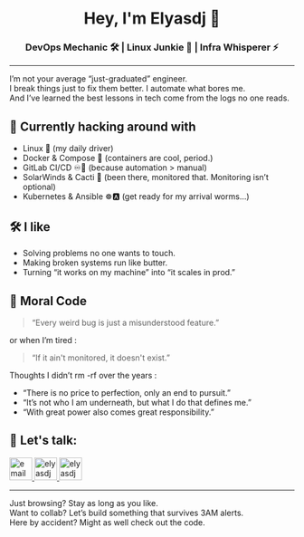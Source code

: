 <div align="center">
  <h1>Hey, I'm Elyasdj 👋</h1>
  <h3>DevOps Mechanic 🛠️ | Linux Junkie 🐧 | Infra Whisperer ⚡</h3>
</div>

<hr>

<p>
  I’m not your average “just-graduated” engineer. <br>
  I break things just to fix them better. I automate what bores me. <br>
  And I’ve learned the best lessons in tech come from the logs no one reads.
</p>

<h2>🚧 Currently hacking around with</h2>
<ul>
  <li>Linux 🐧 (my daily driver)</li>
  <li>Docker & Compose 🐳 (containers are cool, period.)</li>
  <li>GitLab CI/CD ♾️🔄 (because automation > manual)</li>
  <li>SolarWinds & Cacti 👀 (been there, monitored that. Monitoring isn’t optional)</li>
  <li>Kubernetes & Ansible ☸️🅰️ (get ready for my arrival worms...)</li>
</ul>

<h2>🛠️ I like</h2>
<ul>
  <li>Solving problems no one wants to touch.</li>
  <li>Making broken systems run like butter.</li>
  <li>Turning “it works on my machine” into “it scales in prod.”</li>
</ul>

<h2>🧠 Moral Code</h2>
<blockquote>
  “Every weird bug is just a misunderstood feature.”
</blockquote>

<p>or when I’m tired :</p>

<blockquote>
  “If it ain't monitored, it doesn't exist.”
</blockquote>

<p>Thoughts I didn’t rm -rf over the years :</p>

<ul>
  <li> “There is no price to perfection, only an end to pursuit.”</li>
  <li> “It’s not who I am underneath, but what I do that defines me.”</li>
  <li> “With great power also comes great responsibility.”</li>
</ul>

<h2>💬 Let's talk:</h2>
<p align="left">
  <a href="mailto:e.daeijafary.as@gmail.com" target="blank">
    <img src="https://img.icons8.com/?size=256&id=EgRndDDLh8kS&format=png" alt="email" height="40" width="40" />
  </a>
  <a href="https://linkedin.com/in/elyasdj" target="blank">
    <img src="https://img.icons8.com/?size=256&id=60ZV_wYC0BM2&format=png" alt="elyasdj" height="40" width="40" />
  </a>
  <a href="https://github.com/Elyasdj" target="blank">
    <img src="https://img.icons8.com/?size=256&id=80462&format=png" alt="elyasdj" height="40" width="40" />
  </a>
</p>

<hr>

<p>
Just browsing? Stay as long as you like.<br>
Want to collab? Let’s build something that survives 3AM alerts.<br>
Here by accident? Might as well check out the code. 
</p>
